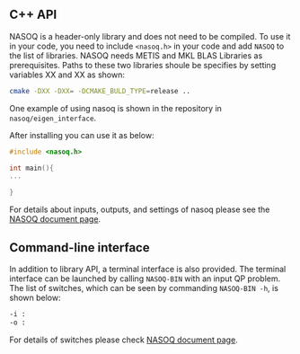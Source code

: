 
## C++ API
NASOQ is a header-only library and does not need to be compiled. To use it in your code, you need to include ```<nasoq.h>``` in your code and add ```NASOQ``` to the list of libraries.
NASOQ needs METIS and MKL BLAS Libraries as prerequisites. Paths to these two libraries shoule be specifies by setting variables XX and XX as shown:
```bash
cmake -DXX -DXX= -DCMAKE_BULD_TYPE=release .. 
```

One example of using nasoq is shown in the repository in `nasoq/eigen_interface`. 

After installing you can use it as below:
```C++
#include <nasoq.h>

int main(){
...

}
```
For details about inputs, outputs, and settings of nasoq please see the [NASOQ document page](solver.md).


## Command-line interface
In addition to library API, a terminal interface is also provided. The terminal interface can be launched by calling ```NASOQ-BIN``` with an input QP problem. The list of switches, which can be seen by commanding ```NASOQ-BIN -h```, is shown below:
```bash
-i : 
-o :

```
For details of switches please check [NASOQ document page](solver.md).